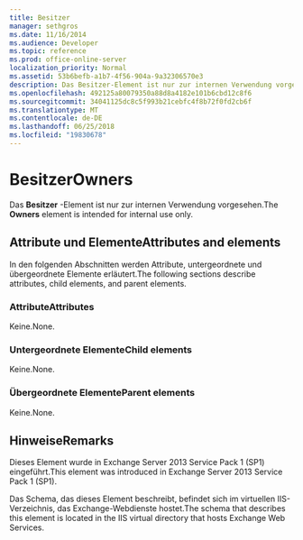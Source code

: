 ```yaml
---
title: Besitzer
manager: sethgros
ms.date: 11/16/2014
ms.audience: Developer
ms.topic: reference
ms.prod: office-online-server
localization_priority: Normal
ms.assetid: 53b6befb-a1b7-4f56-904a-9a32306570e3
description: Das Besitzer-Element ist nur zur internen Verwendung vorgesehen.
ms.openlocfilehash: 492125a80079350a88d8a4182e101b6cbd12c8f6
ms.sourcegitcommit: 34041125dc8c5f993b21cebfc4f8b72f0fd2cb6f
ms.translationtype: MT
ms.contentlocale: de-DE
ms.lasthandoff: 06/25/2018
ms.locfileid: "19830678"
---
```

# <a name="owners"></a><span data-ttu-id="23752-103">Besitzer</span><span class="sxs-lookup"><span data-stu-id="23752-103">Owners</span></span>

<span data-ttu-id="23752-104">Das **Besitzer** -Element ist nur zur internen Verwendung vorgesehen.</span><span class="sxs-lookup"><span data-stu-id="23752-104">The **Owners** element is intended for internal use only.</span></span> 

## <a name="attributes-and-elements"></a><span data-ttu-id="23752-105">Attribute und Elemente</span><span class="sxs-lookup"><span data-stu-id="23752-105">Attributes and elements</span></span>

<span data-ttu-id="23752-106">In den folgenden Abschnitten werden Attribute, untergeordnete und übergeordnete Elemente erläutert.</span><span class="sxs-lookup"><span data-stu-id="23752-106">The following sections describe attributes, child elements, and parent elements.</span></span>
  
### <a name="attributes"></a><span data-ttu-id="23752-107">Attribute</span><span class="sxs-lookup"><span data-stu-id="23752-107">Attributes</span></span>

<span data-ttu-id="23752-108">Keine.</span><span class="sxs-lookup"><span data-stu-id="23752-108">None.</span></span>
  
### <a name="child-elements"></a><span data-ttu-id="23752-109">Untergeordnete Elemente</span><span class="sxs-lookup"><span data-stu-id="23752-109">Child elements</span></span>

<span data-ttu-id="23752-110">Keine.</span><span class="sxs-lookup"><span data-stu-id="23752-110">None.</span></span>
  
### <a name="parent-elements"></a><span data-ttu-id="23752-111">Übergeordnete Elemente</span><span class="sxs-lookup"><span data-stu-id="23752-111">Parent elements</span></span>

<span data-ttu-id="23752-112">Keine.</span><span class="sxs-lookup"><span data-stu-id="23752-112">None.</span></span>
  
## <a name="remarks"></a><span data-ttu-id="23752-113">Hinweise</span><span class="sxs-lookup"><span data-stu-id="23752-113">Remarks</span></span>

<span data-ttu-id="23752-114">Dieses Element wurde in Exchange Server 2013 Service Pack 1 (SP1) eingeführt.</span><span class="sxs-lookup"><span data-stu-id="23752-114">This element was introduced in Exchange Server 2013 Service Pack 1 (SP1).</span></span>
  
<span data-ttu-id="23752-115">Das Schema, das dieses Element beschreibt, befindet sich im virtuellen IIS-Verzeichnis, das Exchange-Webdienste hostet.</span><span class="sxs-lookup"><span data-stu-id="23752-115">The schema that describes this element is located in the IIS virtual directory that hosts Exchange Web Services.</span></span>
  

